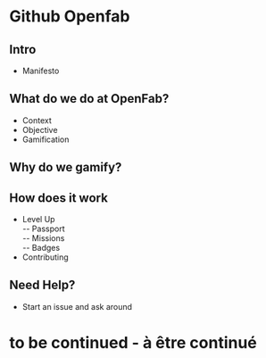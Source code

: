 # Github Openfab

## Intro
- Manifesto 

## What do we do at OpenFab?
- Context
- Objective
- Gamification

## Why do we gamify?

## How does it work
- Level Up  
-- Passport   
-- Missions   
-- Badges  
- Contributing

## Need Help? 
- Start an issue and ask around


# to be continued - à être continué 
